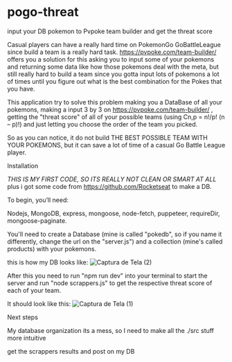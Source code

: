# pogo-threat
input your DB pokemon to Pvpoke team builder and get the threat score

  Casual players can have a really hard time on PokemonGo GoBattleLeague since build a team is a really hard task. 
https://pvpoke.com/team-builder/ offers you a solution for this asking you to input some of your pokemons and returning some data like how those pokemons deal with the meta, but still really hard to build a team since you gotta input lots of pokemons a lot of times until you figure out what is the best combination for the Pokes that you have.
  
   This application try to solve this problem making you a DataBase of all your pokemons, making a input 3 by 3 on https://pvpoke.com/team-builder/ , getting the "threat score" of all of your possible teams (using Cn,p = n!/p! (n – p)!) and just letting you choose the order of the team you picked.
   
   So as you can notice, it do not build THE BEST POSSIBLE TEAM WITH YOUR POKEMONS, but it can save a lot of time of a casual Go Battle League player. 
   
   
Installation

  *THIS IS MY FIRST CODE, SO ITS REALLY NOT CLEAN OR SMART AT ALL* plus i got some code from https://github.com/Rocketseat to make a DB.

  To begin, you’ll need:
  
  Nodejs, MongoDB, express, mongoose, node-fetch, puppeteer, requireDir, mongoose-paginate.
  
You'll need to create a Database (mine is called "pokedb", so if you name it differently, change the url on the "server.js") and a collection (mine's called products) with your pokemons.

   this is how my DB looks like:
  ![Captura de Tela (2)](https://user-images.githubusercontent.com/65738815/85072924-3d4bb480-b190-11ea-9dde-71462365b21b.png)
  
After this you need to run "npm run dev" into your terminal to start the server
and run "node scrappers.js" to get the respective threat score of each of your team.

  It should look like this:
  ![Captura de Tela (1)](https://user-images.githubusercontent.com/65738815/85072912-36bd3d00-b190-11ea-9487-8a4632395c53.png)

Next steps

My database organization its a mess, so I need to make all the ./src stuff more intuitive 

get the scrappers results and post on my DB 
